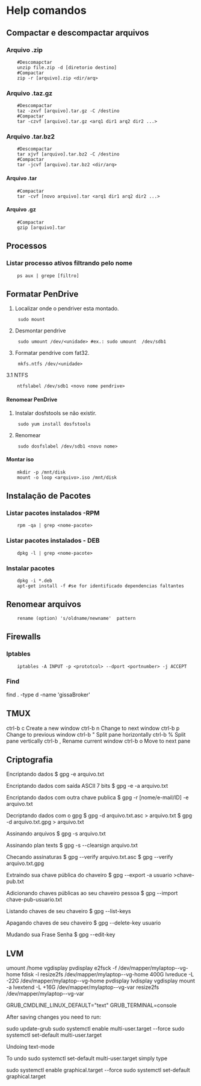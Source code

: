 # Help comandos


## Compactar e descompactar arquivos

### Arquivo .zip
    
        #Descomapctar
        unzip file.zip -d [diretorio destino]
        #Compactar
        zip -r [arquivo].zip <dir/arq>

### Arquivo .taz.gz

        #Descompactar
        taz -zxvf [arquivo].tar.gz -C /destino
        #Compactar
        tar -czvf [arquivo].tar.gz <arq1 dir1 arq2 dir2 ...>

### Arquivo .tar.bz2

        #Descompactar
        tar xjvf [arquivo].tar.bz2 -C /destino
        #Compactar
        tar -jcvf [arquivo].tar.bz2 <dir/arq>

#### Arquivo .tar

        #Compactar
        tar -cvf [novo arquivo].tar <arq1 dir1 arq2 dir2 ...>

#### Arquivo .gz

        #Compactar
        gzip [arquivo].tar

## Processos

### Listar processo ativos filtrando pelo nome

        ps aux | grepe [filtro]


## Formatar PenDrive


1. Localizar onde o pendriver esta montado.

        sudo mount

2. Desmontar pendrive

        sudo umount /dev/<unidade> #ex.: sudo umount  /dev/sdb1

3. Formatar pendrive com fat32.

        mkfs.ntfs /dev/<unidade>

3.1 NTFS

        ntfslabel /dev/sdb1 <novo nome pendrive> 

#### Renomear PenDrive

1. Instalar dosfstools se não existir.
    
        sudo yum install dosfstools

2. Renomear

        sudo dosfslabel /dev/sdb1 <novo nome>

#### Montar iso

        mkdir -p /mnt/disk
        mount -o loop <arquivo>.iso /mnt/disk
 

## Instalação de Pacotes

### Listar pacotes instalados -RPM

        rpm -qa | grep <nome-pacote>
    
### Listar pacotes instalados - DEB

        dpkg -l | grep <nome-pacote>

### Instalar pacotes

        dpkg -i *.deb
        apt-get install -f #se for identificado dependencias faltantes 

## Renomear arquivos

        rename (option) 's/oldname/newname'  pattern


## Firewalls

### Iptables

        iptables -A INPUT -p <prototcol> --dport <portnumber> -j ACCEPT

### Find

find . -type d -name 'gissaBroker'

## TMUX

ctrl-b c   Create a new window
ctrl-b n   Change to next window
ctrl-b p   Change to previous window
ctrl-b "   Split pane horizontally
ctrl-b %   Split pane vertically
ctrl-b ,   Rename current window
ctrl-b o   Move to next pane

## Criptografia

Encriptando dados
$ gpg -e arquivo.txt

Encriptando dados com saída ASCII 7 bits
$ gpg -e -a arquivo.txt

Encriptando dados com outra chave publica
$ gpg -r [nome/e-mail/ID] -e arquivo.txt

Decriptando dados com o gpg
$ gpg -d arquivo.txt.asc > arquivo.txt
$ gpg -d arquivo.txt.gpg > arquivo.txt

Assinando arquivos
$ gpg -s arquivo.txt

Assinando plan texts
$ gpg -s --clearsign arquivo.txt

Checando assinaturas
$ gpg --verify arquivo.txt.asc
$ gpg --verify arquivo.txt.gpg

Extraindo sua chave pública do chaveiro
$ gpg --export -a usuario >chave-pub.txt

Adicionando chaves públicas ao seu chaveiro pessoa
$ gpg --import chave-pub-usuario.txt

Listando chaves de seu chaveiro
$ gpg --list-keys

Apagando chaves de seu chaveiro
$ gpg --delete-key usuario

Mudando sua Frase Senha
$ gpg --edit-key

## LVM

  umount /home
  vgdisplay 
  pvdisplay 
  e2fsck -f /dev/mapper/mylaptop--vg-home 
  fdisk -l
  resize2fs /dev/mapper/mylaptop--vg-home 400G
  lvreduce -L -22G /dev/mapper/mylaptop--vg-home
  pvdisplay
  lvdisplay
  vgdisplay
  mount -a
  lvextend -L +16G /dev/mapper/mylaptop--vg-var
  resize2fs /dev/mapper/mylaptop--vg-var


GRUB_CMDLINE_LINUX_DEFAULT="text"
GRUB_TERMINAL=console

After saving changes you need to run:

sudo update-grub
sudo systemctl enable multi-user.target --force
sudo systemctl set-default multi-user.target

Undoing text-mode

To undo sudo systemctl set-default multi-user.target simply type

sudo systemctl enable graphical.target --force
sudo systemctl set-default graphical.target 

